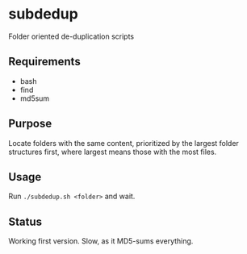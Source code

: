 # subdedup
Folder oriented de-duplication scripts

## Requirements
 * bash
 * find
 * md5sum

## Purpose
Locate folders with the same content, prioritized by the largest folder structures first, where largest means those with the most files.

## Usage
Run
`./subdedup.sh <folder>`
and wait.

## Status
Working first version. Slow, as it MD5-sums everything.
